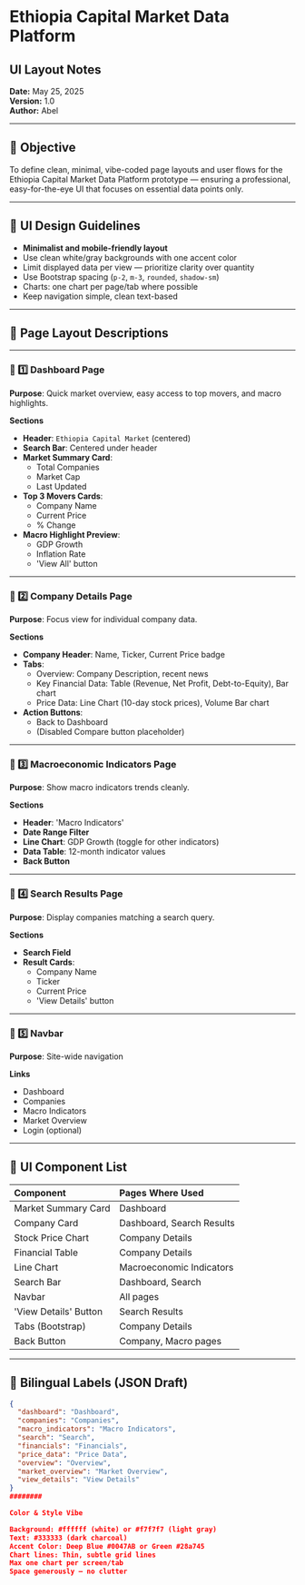 # Ethiopia Capital Market Data Platform  
## UI Layout Notes  

**Date:** May 25, 2025  
**Version:** 1.0  
**Author:** Abel

---

## 📌 Objective  
To define clean, minimal, vibe-coded page layouts and user flows for the Ethiopia Capital Market Data Platform prototype — ensuring a professional, easy-for-the-eye UI that focuses on essential data points only.

---

## 📌 UI Design Guidelines  
- **Minimalist and mobile-friendly layout**
- Use clean white/gray backgrounds with one accent color
- Limit displayed data per view — prioritize clarity over quantity
- Use Bootstrap spacing (`p-2`, `m-3`, `rounded`, `shadow-sm`)
- Charts: one chart per page/tab where possible  
- Keep navigation simple, clean text-based

---

## 📌 Page Layout Descriptions  

---

### 📖 1️⃣ Dashboard Page  

**Purpose**: Quick market overview, easy access to top movers, and macro highlights.

**Sections**
- **Header**: `Ethiopia Capital Market` (centered)
- **Search Bar**: Centered under header
- **Market Summary Card**:  
  - Total Companies  
  - Market Cap  
  - Last Updated  
- **Top 3 Movers Cards**:  
  - Company Name  
  - Current Price  
  - % Change  
- **Macro Highlight Preview**:  
  - GDP Growth  
  - Inflation Rate  
  - 'View All' button  

---

### 📖 2️⃣ Company Details Page  

**Purpose**: Focus view for individual company data.

**Sections**
- **Company Header**: Name, Ticker, Current Price badge
- **Tabs**:
  - Overview: Company Description, recent news
  - Key Financial Data: Table (Revenue, Net Profit, Debt-to-Equity), Bar chart
  - Price Data: Line Chart (10-day stock prices), Volume Bar chart
- **Action Buttons**:
  - Back to Dashboard
  - (Disabled Compare button placeholder)

---

### 📖 3️⃣ Macroeconomic Indicators Page  

**Purpose**: Show macro indicators trends cleanly.

**Sections**
- **Header**: 'Macro Indicators'
- **Date Range Filter**
- **Line Chart**: GDP Growth (toggle for other indicators)
- **Data Table**: 12-month indicator values
- **Back Button**

---

### 📖 4️⃣ Search Results Page  

**Purpose**: Display companies matching a search query.

**Sections**
- **Search Field**
- **Result Cards**:  
  - Company Name  
  - Ticker  
  - Current Price  
  - 'View Details' button  

---

### 📖 5️⃣ Navbar  

**Purpose**: Site-wide navigation

**Links**
- Dashboard  
- Companies  
- Macro Indicators  
- Market Overview  
- Login (optional)

---

## 📌 UI Component List  

| Component         | Pages Where Used               |
|:-----------------|:--------------------------------|
| Market Summary Card | Dashboard |
| Company Card      | Dashboard, Search Results |
| Stock Price Chart | Company Details |
| Financial Table   | Company Details |
| Line Chart        | Macroeconomic Indicators |
| Search Bar        | Dashboard, Search |
| Navbar            | All pages |
| 'View Details' Button | Search Results |
| Tabs (Bootstrap)  | Company Details |
| Back Button       | Company, Macro pages |

---

## 📌 Bilingual Labels (JSON Draft)

```json
{
  "dashboard": "Dashboard",
  "companies": "Companies",
  "macro_indicators": "Macro Indicators",
  "search": "Search",
  "financials": "Financials",
  "price_data": "Price Data",
  "overview": "Overview",
  "market_overview": "Market Overview",
  "view_details": "View Details"
}
########

Color & Style Vibe

Background: #ffffff (white) or #f7f7f7 (light gray)
Text: #333333 (dark charcoal)
Accent Color: Deep Blue #0047AB or Green #28a745
Chart lines: Thin, subtle grid lines
Max one chart per screen/tab
Space generously — no clutter